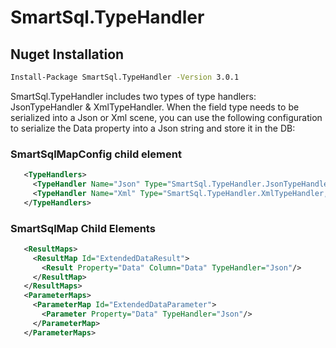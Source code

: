# SmartSql.TypeHandler

## Nuget Installation

``` cmd
Install-Package SmartSql.TypeHandler -Version 3.0.1
```

SmartSql.TypeHandler includes two types of type handlers: JsonTypeHandler & XmlTypeHandler. When the field type needs to be serialized into a Json or Xml scene, you can use the following configuration to serialize the Data property into a Json string and store it in the DB:

### SmartSqlMapConfig child element

``` xml
   <TypeHandlers>
     <TypeHandler Name="Json" Type="SmartSql.TypeHandler.JsonTypeHandler,SmartSql.TypeHandler"/>
     <TypeHandler Name="Xml" Type="SmartSql.TypeHandler.XmlTypeHandler,SmartSql.TypeHandler"/>
   </TypeHandlers>
```

### SmartSqlMap Child Elements

``` xml
   <ResultMaps>
     <ResultMap Id="ExtendedDataResult">
       <Result Property="Data" Column="Data" TypeHandler="Json"/>
     </ResultMap>
   </ResultMaps>
   <ParameterMaps>
     <ParameterMap Id="ExtendedDataParameter">
       <Parameter Property="Data" TypeHandler="Json"/>
     </ParameterMap>
   </ParameterMaps>
```